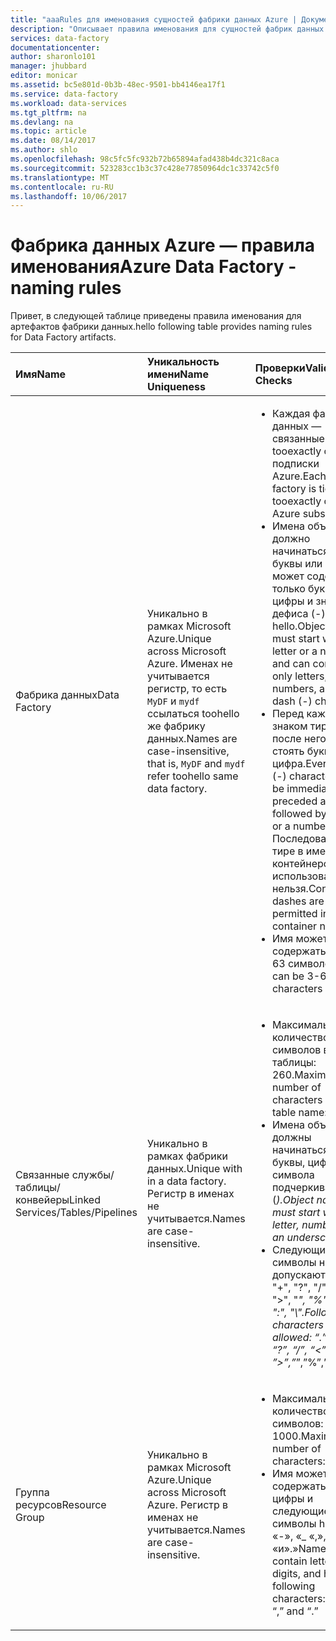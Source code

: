 ```yaml
---
title: "aaaRules для именования сущностей фабрики данных Azure | Документы Microsoft"
description: "Описывает правила именования для сущностей фабрик данных."
services: data-factory
documentationcenter: 
author: sharonlo101
manager: jhubbard
editor: monicar
ms.assetid: bc5e801d-0b3b-48ec-9501-bb4146ea17f1
ms.service: data-factory
ms.workload: data-services
ms.tgt_pltfrm: na
ms.devlang: na
ms.topic: article
ms.date: 08/14/2017
ms.author: shlo
ms.openlocfilehash: 98c5fc5fc932b72b65894afad438b4dc321c8aca
ms.sourcegitcommit: 523283cc1b3c37c428e77850964dc1c33742c5f0
ms.translationtype: MT
ms.contentlocale: ru-RU
ms.lasthandoff: 10/06/2017
---
```

# <a name="azure-data-factory---naming-rules"></a><span data-ttu-id="6331d-103">Фабрика данных Azure — правила именования</span><span class="sxs-lookup"><span data-stu-id="6331d-103">Azure Data Factory - naming rules</span></span>
<span data-ttu-id="6331d-104">Привет, в следующей таблице приведены правила именования для артефактов фабрики данных.</span><span class="sxs-lookup"><span data-stu-id="6331d-104">hello following table provides naming rules for Data Factory artifacts.</span></span>

| <span data-ttu-id="6331d-105">Имя</span><span class="sxs-lookup"><span data-stu-id="6331d-105">Name</span></span> | <span data-ttu-id="6331d-106">Уникальность имени</span><span class="sxs-lookup"><span data-stu-id="6331d-106">Name Uniqueness</span></span> | <span data-ttu-id="6331d-107">Проверки</span><span class="sxs-lookup"><span data-stu-id="6331d-107">Validation Checks</span></span> |
|:--- |:--- |:--- |
| <span data-ttu-id="6331d-108">Фабрика данных</span><span class="sxs-lookup"><span data-stu-id="6331d-108">Data Factory</span></span> |<span data-ttu-id="6331d-109">Уникально в рамках Microsoft Azure.</span><span class="sxs-lookup"><span data-stu-id="6331d-109">Unique across Microsoft Azure.</span></span> <span data-ttu-id="6331d-110">Именах не учитывается регистр, то есть `MyDF` и `mydf` ссылаться toohello же фабрику данных.</span><span class="sxs-lookup"><span data-stu-id="6331d-110">Names are case-insensitive, that is, `MyDF` and `mydf` refer toohello same data factory.</span></span> |<ul><li><span data-ttu-id="6331d-111">Каждая фабрика данных — связанные tooexactly одной подписки Azure.</span><span class="sxs-lookup"><span data-stu-id="6331d-111">Each data factory is tied tooexactly one Azure subscription.</span></span></li><li><span data-ttu-id="6331d-112">Имена объектов должно начинаться с буквы или цифры и может содержать только буквы, цифры и знак дефиса (-) hello.</span><span class="sxs-lookup"><span data-stu-id="6331d-112">Object names must start with a letter or a number, and can contain only letters, numbers, and hello dash (-) character.</span></span></li><li><span data-ttu-id="6331d-113">Перед каждым знаком тире (-) и после него должна стоять буква или цифра.</span><span class="sxs-lookup"><span data-stu-id="6331d-113">Every dash (-) character must be immediately preceded and followed by a letter or a number.</span></span> <span data-ttu-id="6331d-114">Последовательные тире в именах контейнеров использовать нельзя.</span><span class="sxs-lookup"><span data-stu-id="6331d-114">Consecutive dashes are not permitted in container names.</span></span></li><li><span data-ttu-id="6331d-115">Имя может содержать от 3 до 63 символов.</span><span class="sxs-lookup"><span data-stu-id="6331d-115">Name can be 3-63 characters long.</span></span></li></ul> |
| <span data-ttu-id="6331d-116">Связанные службы/таблицы/конвейеры</span><span class="sxs-lookup"><span data-stu-id="6331d-116">Linked Services/Tables/Pipelines</span></span> |<span data-ttu-id="6331d-117">Уникально в рамках фабрики данных.</span><span class="sxs-lookup"><span data-stu-id="6331d-117">Unique with in a data factory.</span></span> <span data-ttu-id="6331d-118">Регистр в именах не учитывается.</span><span class="sxs-lookup"><span data-stu-id="6331d-118">Names are case-insensitive.</span></span> |<ul><li><span data-ttu-id="6331d-119">Максимальное количество символов в имени таблицы: 260.</span><span class="sxs-lookup"><span data-stu-id="6331d-119">Maximum number of characters in a table name: 260.</span></span></li><li><span data-ttu-id="6331d-120">Имена объектов должны начинаться с буквы, цифры или символа подчеркивания (_).</span><span class="sxs-lookup"><span data-stu-id="6331d-120">Object names must start with a letter, number, or an underscore (_).</span></span></li><li><span data-ttu-id="6331d-121">Следующие символы не допускаются: ".", "+", "?", "/", "<", ">", "*", "%", "&", ":", "\\".</span><span class="sxs-lookup"><span data-stu-id="6331d-121">Following characters are not allowed: “.”, “+”, “?”, “/”, “<”, ”>”,”*”,”%”,”&”,”:”,”\\”</span></span></li></ul> |
| <span data-ttu-id="6331d-122">Группа ресурсов</span><span class="sxs-lookup"><span data-stu-id="6331d-122">Resource Group</span></span> |<span data-ttu-id="6331d-123">Уникально в рамках Microsoft Azure.</span><span class="sxs-lookup"><span data-stu-id="6331d-123">Unique across Microsoft Azure.</span></span> <span data-ttu-id="6331d-124">Регистр в именах не учитывается.</span><span class="sxs-lookup"><span data-stu-id="6331d-124">Names are case-insensitive.</span></span> |<ul><li><span data-ttu-id="6331d-125">Максимальное количество символов: 1000.</span><span class="sxs-lookup"><span data-stu-id="6331d-125">Maximum number of characters: 1000.</span></span></li><li><span data-ttu-id="6331d-126">Имя может содержать буквы, цифры и следующие символы hello: «-», «_ «,», «и».»</span><span class="sxs-lookup"><span data-stu-id="6331d-126">Name can contain letters, digits, and hello following characters: “-”, “_”, “,” and “.”</span></span></li></ul> |

